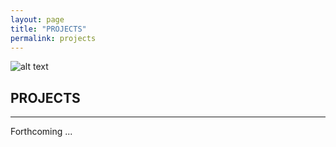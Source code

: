 ```yaml
---
layout: page
title: "PROJECTS"
permalink: projects
---  
```


![alt text](https://github.com/timothybeal/hlab/hlab_logo.png "Logo")  
  

## PROJECTS ##  
  
---  
  
Forthcoming ...
